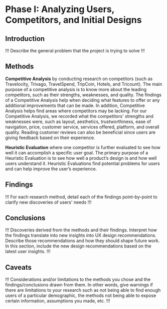 # Phase I: Analyzing Users, Competitors, and Initial Designs

## Introduction

!!! Describe the general problem that the project is trying to solve !!!

## Methods

<!--!!! Describe research methods you used to discover new insights, which explains the purpose of each. Provide enough detail that someone would be able to faithfully reproduce your research. !!! -->

**Competitive Analysis** by conducting research on competitors (such as Travelocity, Trivago, TravelSpend, TripCoin, Hotels, and Tricount). The main purpose of a competitive analysis is to know more about the leading competitors, such as their strengths, weaknesses, and quality. The findings of a Competitive Analysis help when deciding what features to offer or any additional improvements that can be made. In addition, Competitive Analysis helps find areas where competitors may be lacking. For our Competitive Analysis, we recorded what the competitors' strengths and weaknesses were, such as layout, aesthetics, trustworthiness, ease of navigation, price, customer service, services offered, platform, and overall quality. Reading customer reviews can also be beneficial since users are giving feedback based on their experience.

**Heuristic Evaluation** where one competitor is further evaluated to see how well it can accomplish a specific user goal. The primary purpose of a Heuristic Evaluation is to see how well a product’s design is and how well users understand it. Heuristic Evaluations find potential problems for users and can help improve the user’s experience.

## Findings

!!! For each research method, detail each of the findings point-by-point to clarify new discoveries of users' needs !!!

## Conclusions

!!! Discoveries derived from the methods and their findings. Interpret how the findings translate into new insights into UX design recommendations. Describe those recommendations and how they should shape future work. In this section, include the new design recommendations based on the latest user insights. !!!

## Caveats

!!! Considerations and/or limitations to the methods you chose and the findings/conclusions drawn from them. In other words, give warnings if there are limitations to your research such as not being able to find enough users of a particular demographic, the methods not being able to expose certain information, assumptions you made, etc. !!!
